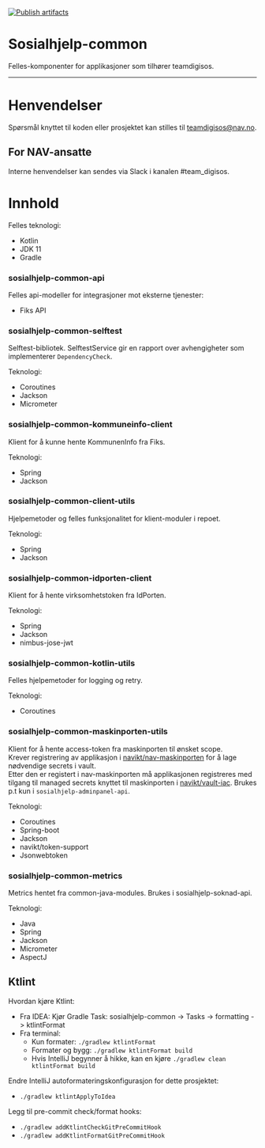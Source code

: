 [![Publish artifacts](https://github.com/navikt/sosialhjelp-common/actions/workflows/release.yml/badge.svg)](https://github.com/navikt/sosialhjelp-common/actions/workflows/release.yml)

Sosialhjelp-common
================

Felles-komponenter for applikasjoner som tilhører teamdigisos.

---

# Henvendelser
Spørsmål knyttet til koden eller prosjektet kan stilles til teamdigisos@nav.no.

## For NAV-ansatte

Interne henvendelser kan sendes via Slack i kanalen #team_digisos.

# Innhold

Felles teknologi:
* Kotlin
* JDK 11
* Gradle

### sosialhjelp-common-api
Felles api-modeller for integrasjoner mot eksterne tjenester:
- Fiks API

### sosialhjelp-common-selftest
Selftest-bibliotek. SelftestService gir en rapport over avhengigheter som implementerer `DependencyCheck`.

Teknologi:
* Coroutines
* Jackson
* Micrometer

### sosialhjelp-common-kommuneinfo-client
Klient for å kunne hente KommunenInfo fra Fiks.

Teknologi:
* Spring
* Jackson

### sosialhjelp-common-client-utils
Hjelpemetoder og felles funksjonalitet for klient-moduler i repoet.

Teknologi:
* Spring
* Jackson

### sosialhjelp-common-idporten-client
Klient for å hente virksomhetstoken fra IdPorten.

Teknologi:
* Spring
* Jackson
* nimbus-jose-jwt

### sosialhjelp-common-kotlin-utils
Felles hjelpemetoder for logging og retry.

Teknologi:
* Coroutines

### sosialhjelp-common-maskinporten-utils
Klient for å hente access-token fra maskinporten til ønsket scope.  
Krever registrering av applikasjon i [navikt/nav-maskinporten](https://github.com/navikt/nav-maskinporten) for å lage nødvendige secrets i vault.  
Etter den er registert i nav-maskinporten må applikasjonen registreres med tilgang til managed secrets knyttet til
maskinporten i [navikt/vault-iac](https://github.com/navikt/vault-iac).
Brukes p.t kun i `sosialhjelp-adminpanel-api`.

Teknologi:
* Coroutines
* Spring-boot
* Jackson
* navikt/token-support
* Jsonwebtoken

### sosialhjelp-common-metrics
Metrics hentet fra common-java-modules. Brukes i sosialhjelp-soknad-api.

Teknologi:
* Java
* Spring
* Jackson
* Micrometer
* AspectJ

## Ktlint
Hvordan kjøre Ktlint:
* Fra IDEA: Kjør Gradle Task: sosialhjelp-common -> Tasks -> formatting -> ktlintFormat
* Fra terminal:
    * Kun formater: `./gradlew ktlintFormat`
    * Formater og bygg: `./gradlew ktlintFormat build`
    * Hvis IntelliJ begynner å hikke, kan en kjøre `./gradlew clean ktlintFormat build`

Endre IntelliJ autoformateringskonfigurasjon for dette prosjektet:
* `./gradlew ktlintApplyToIdea`

Legg til pre-commit check/format hooks:
* `./gradlew addKtlintCheckGitPreCommitHook`
* `./gradlew addKtlintFormatGitPreCommitHook`